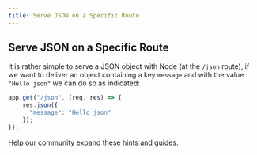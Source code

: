 ```yaml
---
title: Serve JSON on a Specific Route
---
```

## Serve JSON on a Specific Route

<!-- The article goes here, in GitHub-flavored Markdown. Feel free to add YouTube videos, images, and CodePen/JSBin embeds  -->

It is rather simple to serve a JSON object with Node (at the `/json` route), if we want to deliver an object containing a key `message` and with the value `"Hello json"` we can do so as indicated:

```javascript
app.get("/json", (req, res) => {
    res.json({
      "message": "Hello json"
    });
});
```

[Help our community expand these hints and guides.](https://github.com/freeCodeCamp/freeCodeCamp/blob/master/guide/english/certifications/apis-and-microservices/basic-node-and-express/serve-json-on-a-specific-route/index.md)
